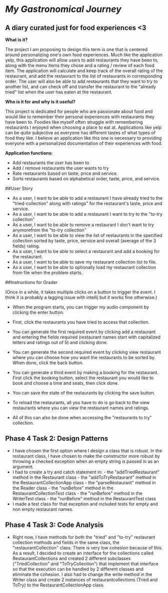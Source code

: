 # *My Gastronomical Journey*

## A diary curated just for food  experiences <3


**What is it?**    
    
The project I am proposing to design this term is one that is centered around personalizing one's own food 
experiences. Much like the application yelp, this application will allow users to add restaurants they have been to, 
along with the menu items they chose and a rating / review of each food item. The application will calculate and keep 
track of the overall rating of the restaurant, and add the restaurant to the list of restaurants in corresponding order. 
The user will also be able to add restaurants that they want to try to another list, and can check off and transfer the
restaurant to the "already tried" list when the user has eaten at the restaurant. 


**Who is it for and why is it useful?**

This project is dedicated for people who are passionate about food and would like to remember their personal experiences 
with restaurants they have been to. Foodies like myself often struggle with remembering restaurants I enjoyed when 
choosing a place to eat at. Applications like yelp can be quite subjective as everyone has different tastes of what 
types of food they like. I believe an application like this one is necessary to providing everyone with a personalized
documentation of their experiences with food. 


**Application functions:**
- Add restaurants the user has been to
- Add / remove restaurants the user wants to try
- Rate restaurants based on taste, price and service.
- Sorts restaurants based on alphabetical order, taste, price, and service. 

##User Story
- As a user, I want to be able to add a restaurant I have already tried to the "tried-collection" along with ratings"
  for the restaurant's taste, price and service.
- As a user, I want to be able to add a restaurant I want to try to the "to-try collection"
- As a user, I want to be able to remove a restaurant I don't want to try anymorefrom the "to-try collection"
- As a user, I want to be able to view the list of restaurants in the specified collection sorted by taste, price,
  service and overall (average of the 3 fields) rating.
- As a user, I want to be able to select a restaurant and add a booking for the restaurant.
- As a user, I want to be able to save my restaurant collection list to file.
- As a user, I want to be able to optionally load my restaurant collection from file when the problem starts.


##Instructions for Grader 

(Once in a while, it takes multiple clicks on a button to trigger the event. I think it is probably
a lagging issue with intellij but it works fine otherwise.)

- When the program starts, you can trigger my audio component by clicking the enter button.

- First, click the restaurants you have tried to access that collection.
- You can generate the first required event by clicking add a restaurant and entering the fields
  required (restaurant names start with capitalized letters and ratings out of 5) and clicking done.
  
- You can generate the second required event by clicking view restaurant where you can 
  choose how you want the restaurants to be sorted by. When done, click the back button.
  
- You can generate a third event by making a booking for the restaurant. First click the booking
  button, select the restaurant you would like to book and choose a time and seats, then click done.
  
- You can save the state of the restaurants by clicking the save button.
- To reload the restaurants, all you have to do is go back to the view restaurants where you can view
  the restaurant names and ratings.

- All of this can also be done when accessing the "restaurants to try" collection.


## Phase 4 Task 2: Design Patterns
- I have chosen the first option where I design a class that is robust. In the restaurant class, I have chosen
  to make the constructor more robust by throwing a checked exception when an empty string is passed in as an argument.
- I had to create a try and catch statement in: 
      - the "addTriedRestaurant" method in the Restaurant class
      - the "addToTryRestaurant" method in the RestaurantCollectionApp class
      - the "parseRestaurant" method in the Reader class
      - the "runBefore" method in the RestaurantCollectionTest class
      - the "runBefore" method in the WriterTest class
      - the "runBefore" method in the RestaurantTest class
- I made a test class for that exception and included tests for empty and non empty restaurant names.


## Phase 4 Task 3: Code Analysis
- Right now, I have methods for both the "tried" and "to-try" restaurant collection  methods and fields in 
  the same class, the "restaurantCollection" class. There is very low cohesion because of this. As a result,
  I decided to create an interface for the collections called RestaurantCollections and created 2 different 
  subclasses ("TriedCollection" and "ToTryCollection") that implement that interface so that the execution can be
  handled by 2 different classes and eliminate the cohesion. I also had to change the write method in the Writer
  class and create 2 instances of restaurantcollections (Tried and ToTry) to the RestaurantCollectionApp class.
  
  
      
  



